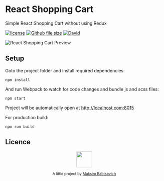 # React Shopping Cart

Simple React Shopping Cart without using Redux

[![license](https://img.shields.io/github/license/mashape/apistatus.svg)](https://github.com/maksimgold208/react-shopping-cart/blob/master/LICENSE) [![Github file size](https://img.shields.io/github/size/webcaetano/craft/build/phaser-craft.min.js.svg)](https://github.com/maksimgold208/react-shopping-cart) [![David](https://img.shields.io/david/expressjs/express.svg)](https://github.com/maksimgold208/react-shopping-cart)

![React Shopping Cart Preview](https://res.cloudinary.com/sivadass/image/upload/v1494752103/gifs/react-shopping-cart.gif)

## Setup

Goto the project folder and install required dependencies:

```
npm install
```

And run Webpack to watch for code changes and bundle js and scss files:

```
npm start
```

Project will be automatically open at http://localhost.com:8015

For production build:

```
npm run build
```

## Licence

<p align="center"><img src="https://avatars0.githubusercontent.com/u/47046948?s=400&u=36182c0337c7199921a6d149eaf33bb77c12a1a9&v=4" width="50" height="50"/></p>
<p align="center">
<sub>A little project by <a href="http://www.jeffersonribeiro.com/">Maksim Rabtsevich</a></sub>
</p>